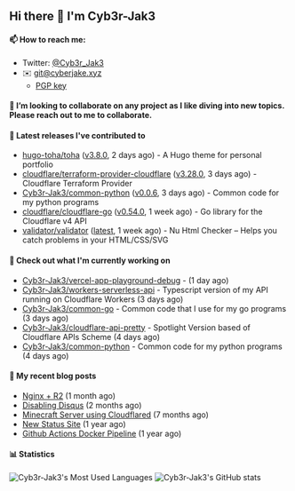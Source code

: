 ## Hi there 👋 I'm Cyb3r-Jak3

#### 📫 How to reach me:
  - Twitter: [@Cyb3r_Jak3](https://twitter.com/Cyb3r_Jak3)
  - ✉️ git@cyberjake.xyz
    - [PGP key](https://gist.githubusercontent.com/Cyb3r-Jak3/d1068b61b50239b171faf018a0269f67/raw/b876db002e6b0630795382c0b9134771ffa5fe3a/cyb3rjak3@pm.me.asc)


#### 👯 I’m looking to collaborate on any project as I like diving into new topics. Please reach out to me to collaborate.


#### 🔭 Latest releases I've contributed to

- [hugo-toha/toha](https://github.com/hugo-toha/toha) ([v3.8.0](https://github.com/hugo-toha/toha/releases/tag/v3.8.0), 2 days ago) - A Hugo theme for personal portfolio
- [cloudflare/terraform-provider-cloudflare](https://github.com/cloudflare/terraform-provider-cloudflare) ([v3.28.0](https://github.com/cloudflare/terraform-provider-cloudflare/releases/tag/v3.28.0), 3 days ago) - Cloudflare Terraform Provider
- [Cyb3r-Jak3/common-python](https://github.com/Cyb3r-Jak3/common-python) ([v0.0.6](https://github.com/Cyb3r-Jak3/common-python/releases/tag/v0.0.6), 3 days ago) - Common code for my python programs
- [cloudflare/cloudflare-go](https://github.com/cloudflare/cloudflare-go) ([v0.54.0](https://github.com/cloudflare/cloudflare-go/releases/tag/v0.54.0), 1 week ago) - Go library for the Cloudflare v4 API
- [validator/validator](https://github.com/validator/validator) ([latest](https://github.com/validator/validator/releases/tag/latest), 1 week ago) - Nu Html Checker – Helps you catch problems in your HTML/CSS/SVG

#### 👷 Check out what I'm currently working on

- [Cyb3r-Jak3/vercel-app-playground-debug](https://github.com/Cyb3r-Jak3/vercel-app-playground-debug) -  (1 day ago)
- [Cyb3r-Jak3/workers-serverless-api](https://github.com/Cyb3r-Jak3/workers-serverless-api) - Typescript version of my API running on Cloudflare Workers (3 days ago)
- [Cyb3r-Jak3/common-go](https://github.com/Cyb3r-Jak3/common-go) - Common code that I use for my go programs (3 days ago)
- [Cyb3r-Jak3/cloudflare-api-pretty](https://github.com/Cyb3r-Jak3/cloudflare-api-pretty) - Spotlight Version based of Cloudflare APIs Scheme (4 days ago)
- [Cyb3r-Jak3/common-python](https://github.com/Cyb3r-Jak3/common-python) - Common code for my python programs (4 days ago)

#### 📜 My recent blog posts

- [Nginx &#43; R2](https://blog.cyberjake.xyz/Nginx-Proxy-R2/) (1 month ago)
- [Disabling Disqus](https://blog.cyberjake.xyz/Disabling-Disqus/) (2 months ago)
- [Minecraft Server using Cloudflared](https://blog.cyberjake.xyz/Cloudflared-Minecraft/) (7 months ago)
- [New Status Site](https://blog.cyberjake.xyz/New-Status-Site/) (1 year ago)
- [Github Actions Docker Pipeline](https://blog.cyberjake.xyz/Github-Action-Docker/) (1 year ago)


#### 📊 Statistics
![Cyb3r-Jak3's Most Used Languages](https://github-readme-stats.vercel.app/api/top-langs/?username=Cyb3r-Jak3&theme=cobalt&hide=css,html,scss)
![Cyb3r-Jak3's GitHub stats](https://github-readme-stats.vercel.app/api?username=Cyb3r-Jak3&count_private=true&show_icons=true&theme=cobalt&line_height=40)
